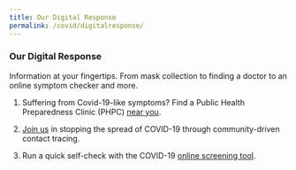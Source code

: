 ```yaml
---
title: Our Digital Response
permalink: /covid/digitalresponse/
---
```


### **Our Digital Response**

Information at your fingertips. From mask collection to finding a doctor to an online symptom checker and more.

1. Suffering from Covid-19-like symptoms? Find a Public Health Preparedness Clinic (PHPC) <a href='https://www.flugowhere.gov.sg/' target="_blank">near you</a>.

2. <a href="https://www.tracetogether.gov.sg/" target="_blank">Join us</a> in stopping the spread of COVID-19 through community-driven contact tracing.

3. Run a quick self-check with the COVID-19 <a href="https://www.sgcovidcheck.com/" target="_blank">online screening tool</a>.
